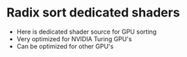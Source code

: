 # Radix sort dedicated shaders

- Here is dedicated shader source for GPU sorting
- Very optimized for NVIDIA Turing GPU's
- Can be optimized for other GPU's

